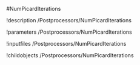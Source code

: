<!-- MOOSE Object Documentation Stub: Remove this when content is added. -->
#NumPicardIterations

!description /Postprocessors/NumPicardIterations

!parameters /Postprocessors/NumPicardIterations

!inputfiles /Postprocessors/NumPicardIterations

!childobjects /Postprocessors/NumPicardIterations
